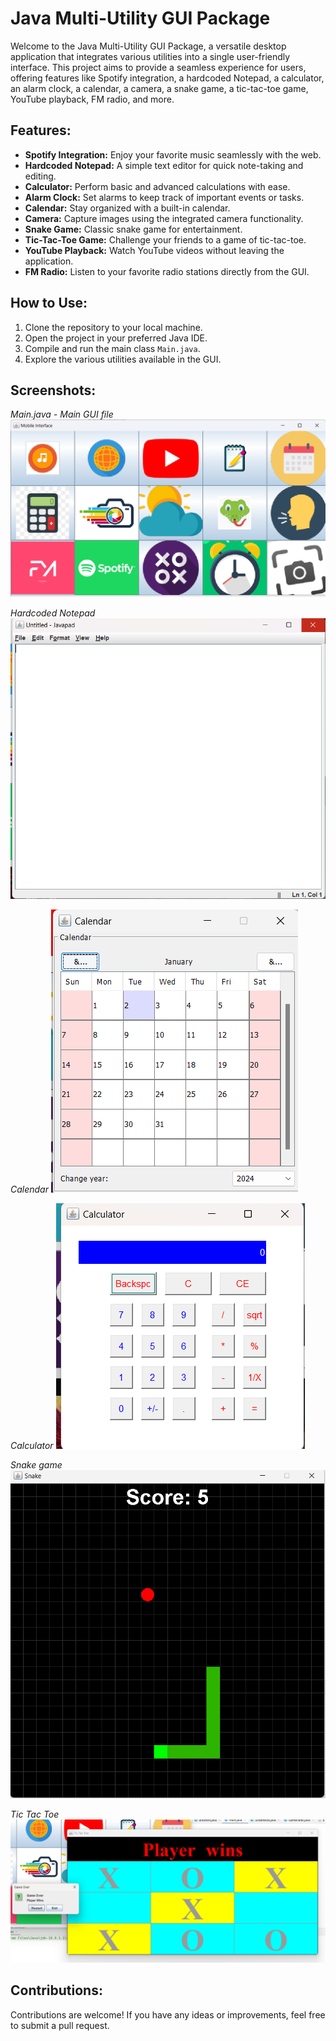 # Java Multi-Utility GUI Package

Welcome to the Java Multi-Utility GUI Package, a versatile desktop application that integrates various utilities into a single user-friendly interface. This project aims to provide a seamless experience for users, offering features like Spotify integration, a hardcoded Notepad, a calculator, an alarm clock, a calendar, a camera, a snake game, a tic-tac-toe game, YouTube playback, FM radio, and more.

## Features:

- **Spotify Integration:** Enjoy your favorite music seamlessly with the web.
- **Hardcoded Notepad:** A simple text editor for quick note-taking and editing.
- **Calculator:** Perform basic and advanced calculations with ease.
- **Alarm Clock:** Set alarms to keep track of important events or tasks.
- **Calendar:** Stay organized with a built-in calendar.
- **Camera:** Capture images using the integrated camera functionality.
- **Snake Game:** Classic snake game for entertainment.
- **Tic-Tac-Toe Game:** Challenge your friends  to a game of tic-tac-toe.
- **YouTube Playback:** Watch YouTube videos without leaving the application.
- **FM Radio:** Listen to your favorite radio stations directly from the GUI.

## How to Use:

1. Clone the repository to your local machine.
2. Open the project in your preferred Java IDE.
3. Compile and run the main class `Main.java`.
4. Explore the various utilities available in the GUI.

## Screenshots:
*Main.java - Main GUI file*<br>
![Screenshot 1: Main Interface](/Screenshots/jpack1.png)

*Hardcoded Notepad*
![Screenshot 2: Calculator](/Screenshots/jpack2.png)

*Calendar*
![Screenshot 1: Main Interface](/Screenshots/jpack3.png)

*Calculator*
![Screenshot 2: Calculator](/Screenshots/jpack4.png)

*Snake game*
![Screenshot 1: Main Interface](/Screenshots/jpack5.png)

*Tic Tac Toe*
![Screenshot 2: Calculator](/Screenshots/jpack6.png)




## Contributions:

Contributions are welcome! If you have any ideas or improvements, feel free to submit a pull request.


